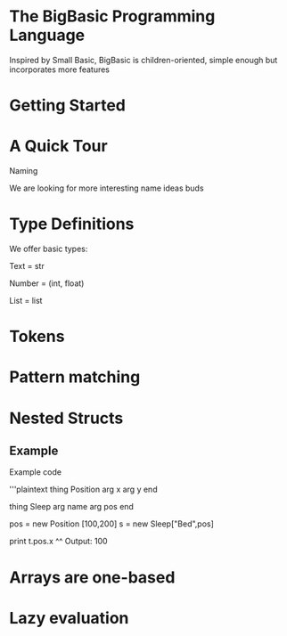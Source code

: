 # The BigBasic Programming Language

Inspired by Small Basic, BigBasic is children-oriented,  simple enough but incorporates more features 

# Getting Started

# A Quick Tour 

Naming 

We are looking for more interesting name ideas buds

# Type Definitions

We offer basic types:

Text = str

Number = (int, float)

List = list

# Tokens

# Pattern matching

# Nested Structs

## Example 

Example code

'''plaintext
thing Position
	arg x 
	arg y 
end 

thing Sleep 
	arg name 
	arg pos 
end 

pos = new Position [100,200]
s = new Sleep["Bed",pos]

print t.pos.x  ^^ Output: 100

# Arrays are one-based

# Lazy evaluation


